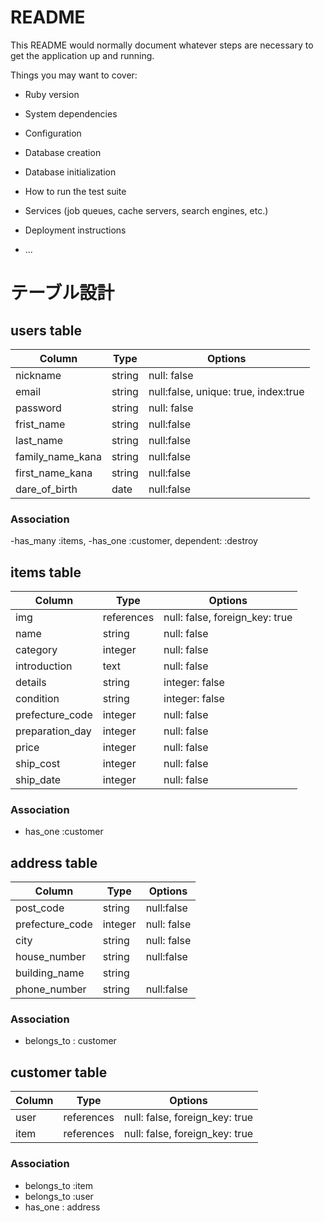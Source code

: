 # README

This README would normally document whatever steps are necessary to get the
application up and running.

Things you may want to cover:

* Ruby version

* System dependencies

* Configuration

* Database creation

* Database initialization

* How to run the test suite

* Services (job queues, cache servers, search engines, etc.)

* Deployment instructions

* ...
# テーブル設計

## users table

| Column            | Type   | Options     |
| --------          | ------ | ----------- |
| nickname          | string | null: false |
| email             | string | null:false, unique: true, index:true|
| password          | string | null: false|
| frist_name        |string  | null:false |
| last_name         |string  | null:false |
| family_name_kana  |string  | null:false |
| first_name_kana   |string  | null:false |
| dare_of_birth     |date    | null:false |


### Association

-has_many :items,
-has_one :customer, dependent: :destroy



## items table 

| Column            | Type       | Options                        |
| ------            | ---------- | ------------------------------ |
| img               | references | null: false, foreign_key: true |
| name              | string     | null: false| 
| category          |integer     | null: false |
|introduction       |text        | null: false|
|details            |string      | integer: false |
| condition         |string      | integer: false |
| prefecture_code   | integer    | null: false |
| preparation_day   | integer    | null: false |
| price             | integer    | null: false |
| ship_cost         | integer    | null: false |
| ship_date         | integer    | null: false |



### Association

- has_one :customer




## address table

| Column            | Type       | Options                        |
| -------           | ---------- | ------------------------------ |
| post_code         |string      |null:false|
| prefecture_code   | integer    | null: false|
| city              | string     | null: false|
| house_number      |string      |null:false|
| building_name     |string|
| phone_number      |string      |null:false|





### Association

- belongs_to : customer


## customer table

| Column            | Type       | Options     |
| --------          | ------     | ----------- |
|user               |references  |null: false, foreign_key: true
|item               |references  |null: false, foreign_key: true
### Association
- belongs_to :item
- belongs_to :user
- has_one : address 